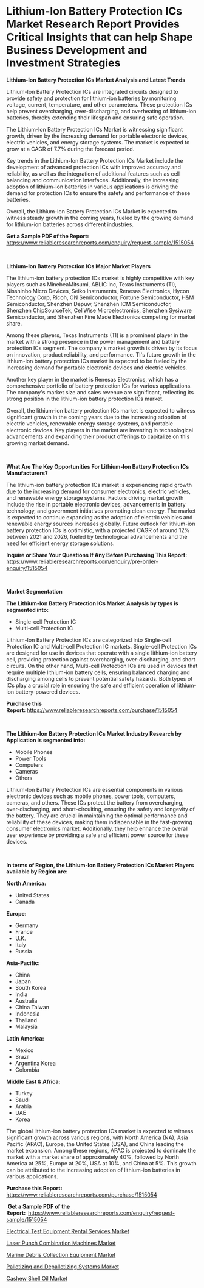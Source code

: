 <p><h1>Lithium-Ion Battery Protection ICs Market Research Report Provides Critical Insights that can help Shape Business Development and Investment Strategies</h1></p><p><strong>Lithium-Ion Battery Protection ICs Market Analysis and Latest Trends</strong></p>
<p><p>Lithium-Ion Battery Protection ICs are integrated circuits designed to provide safety and protection for lithium-ion batteries by monitoring voltage, current, temperature, and other parameters. These protection ICs help prevent overcharging, over-discharging, and overheating of lithium-ion batteries, thereby extending their lifespan and ensuring safe operation.</p><p>The Lithium-Ion Battery Protection ICs Market is witnessing significant growth, driven by the increasing demand for portable electronic devices, electric vehicles, and energy storage systems. The market is expected to grow at a CAGR of 7.7% during the forecast period.</p><p>Key trends in the Lithium-Ion Battery Protection ICs Market include the development of advanced protection ICs with improved accuracy and reliability, as well as the integration of additional features such as cell balancing and communication interfaces. Additionally, the increasing adoption of lithium-ion batteries in various applications is driving the demand for protection ICs to ensure the safety and performance of these batteries.</p><p>Overall, the Lithium-Ion Battery Protection ICs Market is expected to witness steady growth in the coming years, fueled by the growing demand for lithium-ion batteries across different industries.</p></p>
<p><strong>Get a Sample PDF of the Report:&nbsp;</strong> <a href="https://www.reliableresearchreports.com/enquiry/request-sample/1515054">https://www.reliableresearchreports.com/enquiry/request-sample/1515054</a></p>
<p>&nbsp;</p>
<p><strong>Lithium-Ion Battery Protection ICs Major Market Players</strong></p>
<p><p>The lithium-ion battery protection ICs market is highly competitive with key players such as MinebeaMitsumi, ABLIC Inc, Texas Instruments (TI), Nisshinbo Micro Devices, Seiko Instruments, Renesas Electronics, Hycon Technology Corp, Ricoh, ON Semiconductor, Fortune Semiconductor, H&M Semiconductor, Shenzhen Depuw, Shenzhen ICM Semiconductor, Shenzhen ChipSourceTek, CellWise Microelectronics, Shenzhen Sysiware Semiconductor, and Shenzhen Fine Made Electronics competing for market share.</p><p>Among these players, Texas Instruments (TI) is a prominent player in the market with a strong presence in the power management and battery protection ICs segment. The company's market growth is driven by its focus on innovation, product reliability, and performance. TI's future growth in the lithium-ion battery protection ICs market is expected to be fueled by the increasing demand for portable electronic devices and electric vehicles.</p><p>Another key player in the market is Renesas Electronics, which has a comprehensive portfolio of battery protection ICs for various applications. The company's market size and sales revenue are significant, reflecting its strong position in the lithium-ion battery protection ICs market.</p><p>Overall, the lithium-ion battery protection ICs market is expected to witness significant growth in the coming years due to the increasing adoption of electric vehicles, renewable energy storage systems, and portable electronic devices. Key players in the market are investing in technological advancements and expanding their product offerings to capitalize on this growing market demand.</p></p>
<p>&nbsp;</p>
<p><strong>What Are The Key Opportunities For Lithium-Ion Battery Protection ICs Manufacturers?</strong></p>
<p><p>The lithium-ion battery protection ICs market is experiencing rapid growth due to the increasing demand for consumer electronics, electric vehicles, and renewable energy storage systems. Factors driving market growth include the rise in portable electronic devices, advancements in battery technology, and government initiatives promoting clean energy. The market is expected to continue expanding as the adoption of electric vehicles and renewable energy sources increases globally. Future outlook for lithium-ion battery protection ICs is optimistic, with a projected CAGR of around 12% between 2021 and 2026, fueled by technological advancements and the need for efficient energy storage solutions.</p></p>
<p><strong>Inquire or Share Your Questions If Any Before Purchasing This Report:</strong> <a href="https://www.reliableresearchreports.com/enquiry/pre-order-enquiry/1515054">https://www.reliableresearchreports.com/enquiry/pre-order-enquiry/1515054</a></p>
<p>&nbsp;</p>
<p><strong>Market Segmentation</strong></p>
<p><strong>The Lithium-Ion Battery Protection ICs Market Analysis by types is segmented into:</strong></p>
<p><ul><li>Single-cell Protection IC</li><li>Multi-cell Protection IC</li></ul></p>
<p><p>Lithium-Ion Battery Protection ICs are categorized into Single-cell Protection IC and Multi-cell Protection IC markets. Single-cell Protection ICs are designed for use in devices that operate with a single lithium-ion battery cell, providing protection against overcharging, over-discharging, and short circuits. On the other hand, Multi-cell Protection ICs are used in devices that require multiple lithium-ion battery cells, ensuring balanced charging and discharging among cells to prevent potential safety hazards. Both types of ICs play a crucial role in ensuring the safe and efficient operation of lithium-ion battery-powered devices.</p></p>
<p><strong>Purchase this Report:&nbsp;</strong><a href="https://www.reliableresearchreports.com/purchase/1515054">https://www.reliableresearchreports.com/purchase/1515054</a></p>
<p>&nbsp;</p>
<p><strong>The Lithium-Ion Battery Protection ICs Market Industry Research by Application is segmented into:</strong></p>
<p><ul><li>Mobile Phones</li><li>Power Tools</li><li>Computers</li><li>Cameras</li><li>Others</li></ul></p>
<p><p>Lithium-Ion Battery Protection ICs are essential components in various electronic devices such as mobile phones, power tools, computers, cameras, and others. These ICs protect the battery from overcharging, over-discharging, and short-circuiting, ensuring the safety and longevity of the battery. They are crucial in maintaining the optimal performance and reliability of these devices, making them indispensable in the fast-growing consumer electronics market. Additionally, they help enhance the overall user experience by providing a safe and efficient power source for these devices.</p></p>
<p>&nbsp;</p>
<p><strong>In terms of Region, the Lithium-Ion Battery Protection ICs Market Players available by Region are:</strong></p>
<p>
    <p> <strong> North America: </strong>
        <ul>
            <li>United States</li>
            <li>Canada</li>
        </ul>
        </p> 
    <p> <strong> Europe: </strong>
        <ul>
            <li>Germany</li>
            <li>France</li>
            <li>U.K.</li>
            <li>Italy</li>
            <li>Russia</li>
        </ul>
        </p> 
    <p> <strong> Asia-Pacific: </strong>
        <ul>
            <li>China</li>
            <li>Japan</li>
            <li>South Korea</li>
            <li>India</li>
            <li>Australia</li>
            <li>China Taiwan</li>
            <li>Indonesia</li>
            <li>Thailand</li>
            <li>Malaysia</li>
        </ul>
        </p> 
    <p> <strong> Latin America: </strong>
        <ul>
            <li>Mexico</li>
            <li>Brazil</li>
            <li>Argentina Korea</li>
            <li>Colombia</li>
        </ul>
        </p> 
    <p> <strong> Middle East & Africa: </strong>
        <ul>
            <li>Turkey</li>
            <li>Saudi</li>
            <li>Arabia</li>
            <li>UAE</li>
            <li>Korea</li>
        </ul>
    </p>
    </p>
<p><p>The global lithium-ion battery protection ICs market is expected to witness significant growth across various regions, with North America (NA), Asia Pacific (APAC), Europe, the United States (USA), and China leading the market expansion. Among these regions, APAC is projected to dominate the market with a market share of approximately 40%, followed by North America at 25%, Europe at 20%, USA at 10%, and China at 5%. This growth can be attributed to the increasing adoption of lithium-ion batteries in various applications.</p></p>
<p><strong>Purchase this Report: </strong><a href="https://www.reliableresearchreports.com/purchase/1515054">https://www.reliableresearchreports.com/purchase/1515054</a></p>
<p>&nbsp;<strong>Get a Sample PDF of the Report:&nbsp;&nbsp;</strong><a href="https://www.reliableresearchreports.com/enquiry/request-sample/1515054">https://www.reliableresearchreports.com/enquiry/request-sample/1515054</a></p>
<p><strong></strong></p>
<p><p><a href="https://issuu.com/reportprime-2/docs/electrical-test-equipment-rental-services-market-s">Electrical Test Equipment Rental Services Market</a></p><p><a href="https://github.com/mbisetmhermsr/Market-Research-Report-List-1/blob/main/laser-punch-combination-machines-market.md">Laser Punch Combination Machines Market</a></p><p><a href="https://unruly-ladybug-44b.notion.site/Marine-Debris-Collection-Equipment-Market-Size-Market-Trends-and-Growth-Outlook-forecasted-for-per-73a0e364eef24c49a99266c70146d5d8">Marine Debris Collection Equipment Market</a></p><p><a href="https://github.com/zjyglelu/Market-Research-Report-List-1/blob/main/palletizing-and-depalletizing-systems-market.md">Palletizing and Depalletizing Systems Market</a></p><p><a href="https://view.publitas.com/reportprime-1/cashew-shell-oil-market-size-evaluating-its-market-trends-growth-and-projections-2024-2031/">Cashew Shell Oil Market</a></p></p>